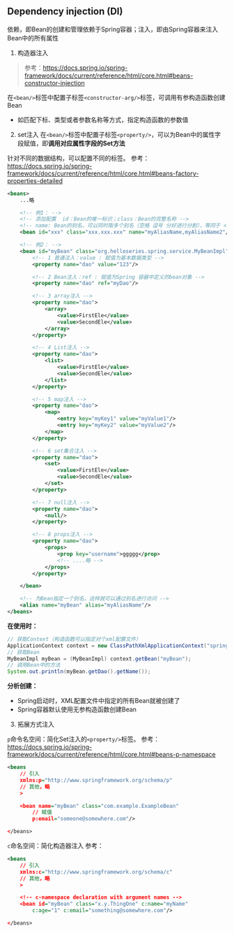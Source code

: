 ## Dependency injection (DI) 

依赖，即Bean的创建和管理依赖于Spring容器；注入，即由Spring容器来注入Bean中的所有属性

1. 构造器注入
> 参考：https://docs.spring.io/spring-framework/docs/current/reference/html/core.html#beans-constructor-injection

在`<bean/>`标签中配置子标签`<constructor-arg/>`标签，可调用有参构造函数创建Bean
- 如匹配下标、类型或者参数名称等方式，指定构造函数的参数值


2. set注入
在`<bean/>`标签中配置子标签`<property/>`，可以为Bean中的属性字段赋值，即**调用对应属性字段的Set方法**

针对不同的数据结构，可以配置不同的标签。
参考：https://docs.spring.io/spring-framework/docs/current/reference/html/core.html#beans-factory-properties-detailed

```xml
<beans>
    ...略

    <!-- 例1： -->
    <!-- 添加配置  id：Bean的唯一标识；class：Bean的完整名称 -->
    <!-- name: Bean的别名，可以同时取多个别名（空格 逗号 分好进行分割），等同于 <alias/>标签 -->
    <bean id="xxx" class="xxx.xxx.xxx" name="myAliasName,myAliasName2"/>

    <!-- 例2： -->
    <bean id="myBean" class="org.helloseries.spring.service.MyBeanImpl">
        <!-- 1 普通注入：value : 赋值为基本数据类型 -->
        <property name="dao" value="123"/>

        <!-- 2 Bean注入：ref : 赋值为Spring 容器中定义的bean对象 -->
        <property name="dao" ref="myDao"/>

        <!-- 3 array注入 -->
        <property name="dao">
            <array>
                <value>FirstEle</value>
                <value>SecondEle</value>
            </array>
        </property>

        <!-- 4 List注入 -->
        <property name="dao">
            <list>
                <value>FirstEle</value>
                <value>SecondEle</value>
            </list>
        </property>

        <!-- 5 map注入 -->
        <property name="dao">
            <map>
                <entry key="myKey1" value="myValue1"/>
                <entry key="myKey2" value="myValue2"/>
            </map>
        </property>

        <!-- 6 set集合注入 -->
        <property name="dao">
            <set>
                <value>FirstEle</value>
                <value>SecondEle</value>
            </set>
        </property>

        <!-- 7 null注入 -->
        <property name="dao">
            <null/>
        </property>

        <!-- 8 props注入 -->
        <property name="dao">
            <props>
                <prop key="username">ggggg</prop>
                <!-- ....略 -->
            </props>
        </property>

    </bean>

    <!-- 为Bean指定一个别名，这样就可以通过别名进行访问 -->
    <alias name="myBean" alias="myAliasName"/>
</beans>
``` 
**在使用时：**
```java
// 获取Context（构造函数可以指定对个xml配置文件）
ApplicationContext context = new ClassPathXmlApplicationContext("spring-bean.xml");
// 获取Bean
MyBeanImpl myBean = (MyBeanImpl) context.getBean("myBean");
// 调用Bean中的方法
System.out.println(myBean.getDao().getName());

```
**分析创建：**
- Spring启动时，XML配置文件中指定的所有Bean就被创建了
- Spring容器默认使用无参构造函数创建Bean


3. 拓展方式注入

`p`命令名空间：简化Set注入的```<property/>```标签。
参考：https://docs.spring.io/spring-framework/docs/current/reference/html/core.html#beans-p-namespace

```xml
<beans
    // 引入
    xmlns:p="http://www.springframework.org/schema/p"
    // 其他，略
    >

    <bean name="myBean" class="com.example.ExampleBean"
        // 赋值
        p:email="someone@somewhere.com"/>

</beans>
```
`c`命名空间：简化构造器注入
参考：
```xml
<beans 
    // 引入
    xmlns:c="http://www.springframework.org/schema/c"
    // 其他，略
    >

    <!-- c-namespace declaration with argument names -->
    <bean id="myBean" class="x.y.ThingOne" c:name="myName"
        c:age="1" c:email="something@somewhere.com"/>

</beans>

```




